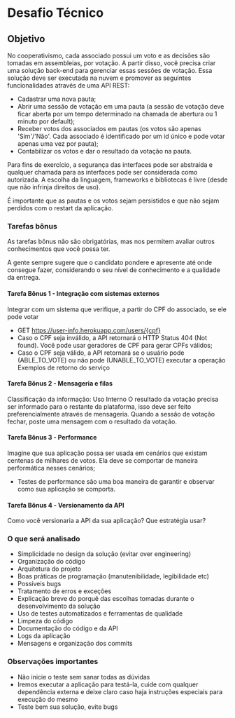 # Desafio Técnico

## Objetivo

No cooperativismo, cada associado possui um voto e as decisões são tomadas em assembleias, por votação. A partir disso,
você precisa criar uma solução back-end para gerenciar essas sessões de votação. Essa solução deve ser executada na
nuvem e promover as seguintes funcionalidades através de uma API REST:

- Cadastrar uma nova pauta;
- Abrir uma sessão de votação em uma pauta (a sessão de votação deve ficar aberta por um tempo determinado na chamada de
  abertura ou 1 minuto por default);
- Receber votos dos associados em pautas (os votos são apenas 'Sim'/'Não'. Cada associado é identificado por um id único
  e pode votar apenas uma vez por pauta);
- Contabilizar os votos e dar o resultado da votação na pauta.

Para fins de exercício, a segurança das interfaces pode ser abstraída e qualquer chamada para as interfaces pode ser
considerada como autorizada. A escolha da linguagem, frameworks e bibliotecas é livre (desde que não infrinja direitos
de uso).

É importante que as pautas e os votos sejam persistidos e que não sejam perdidos com o restart da aplicação.

### Tarefas bônus

As tarefas bônus não são obrigatórias, mas nos permitem avaliar outros conhecimentos que você possa ter.

A gente sempre sugere que o candidato pondere e apresente até onde consegue fazer, considerando o seu nível de
conhecimento e a qualidade da entrega.

#### Tarefa Bônus 1 - Integração com sistemas externos

Integrar com um sistema que verifique, a partir do CPF do associado, se ele pode votar

- GET https://user-info.herokuapp.com/users/{cpf}
- Caso o CPF seja inválido, a API retornará o HTTP Status 404 (Not found). Você pode usar geradores de CPF para gerar
  CPFs válidos;
- Caso o CPF seja válido, a API retornará se o usuário pode (ABLE_TO_VOTE) ou não pode (UNABLE_TO_VOTE) executar a
  operação Exemplos de retorno do serviço

#### Tarefa Bônus 2 - Mensageria e filas

Classificação da informação: Uso Interno O resultado da votação precisa ser informado para o restante da plataforma,
isso deve ser feito preferencialmente através de mensageria. Quando a sessão de votação fechar, poste uma mensagem com o
resultado da votação.

#### Tarefa Bônus 3 - Performance

Imagine que sua aplicação possa ser usada em cenários que existam centenas de milhares de votos. Ela deve se comportar
de maneira performática nesses cenários;

- Testes de performance são uma boa maneira de garantir e observar como sua aplicação se comporta.

#### Tarefa Bônus 4 - Versionamento da API

Como você versionaria a API da sua aplicação? Que estratégia usar?

### O que será analisado

- Simplicidade no design da solução (evitar over engineering)
- Organização do código
- Arquitetura do projeto
- Boas práticas de programação (manutenibilidade, legibilidade etc)
- Possíveis bugs
- Tratamento de erros e exceções
- Explicação breve do porquê das escolhas tomadas durante o desenvolvimento da solução
- Uso de testes automatizados e ferramentas de qualidade
- Limpeza do código
- Documentação do código e da API
- Logs da aplicação
- Mensagens e organização dos commits

### Observações importantes

- Não inicie o teste sem sanar todas as dúvidas
- Iremos executar a aplicação para testá-la, cuide com qualquer dependência externa e deixe claro caso haja instruções
  especiais para execução do mesmo
- Teste bem sua solução, evite bugs
